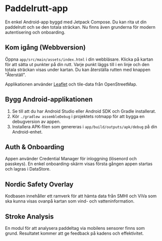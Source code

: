 # Paddelrutt-app

En enkel Android-app byggd med Jetpack Compose. Du kan rita ut din paddelrutt och se den totala sträckan. Nu finns även grunderna för modern autentisering och onboarding.

## Kom igång (Webbversion)

Öppna `app/src/main/assets/index.html` i din webbläsare. Klicka på kartan för att sätta ut punkter på din rutt. Varje punkt läggs till i en linje och den totala sträckan visas under kartan. Du kan återställa rutten med knappen "Återställ".

Applikationen använder [Leaflet](https://leafletjs.com/) och tile-data från OpenStreetMap.

## Bygg Android-applikationen

1. Se till att du har Android Studio eller Android SDK och Gradle installerat.
2. Kör `./gradlew assembleDebug` i projektets rotmapp för att bygga en debugversion av appen.
3. Installera APK-filen som genereras i `app/build/outputs/apk/debug` på din Android-enhet.

## Auth & Onboarding

Appen använder Credential Manager för inloggning (lösenord och passkeys). En enkel onboarding-skärm visas första gången appen startas och lagras i DataStore.

## Nordic Safety Overlay

Kodbasen innehåller ett ramverk för att hämta data från SMHI och ViVa som ska kunna visas ovanpå kartan som vind- och vatteninformation.

## Stroke Analysis

En modul för att analysera paddeltag via mobilens sensorer finns som grund. Resultatet kommer att ge feedback på kadens och effektivitet.
